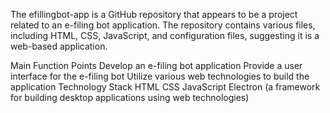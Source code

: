 The efillingbot-app is a GitHub repository that appears to be a project related to an e-filing bot application. The repository contains various files, including HTML, CSS, JavaScript, and configuration files, suggesting it is a web-based application.

Main Function Points
Develop an e-filing bot application
Provide a user interface for the e-filing bot
Utilize various web technologies to build the application
Technology Stack
HTML
CSS
JavaScript
Electron (a framework for building desktop applications using web technologies)
